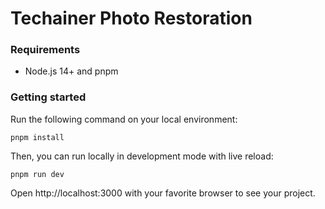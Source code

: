 # Techainer Photo Restoration

### Requirements

- Node.js 14+ and pnpm

### Getting started

Run the following command on your local environment:

```shell
pnpm install
```

Then, you can run locally in development mode with live reload:

```shell
pnpm run dev
```

Open http://localhost:3000 with your favorite browser to see your project.
